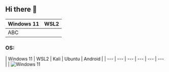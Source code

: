 ## Hi there 👋

| Windows 11 | WSL2 |
| --- | --- |
| ABC | |ABC |

### OS:

| Windows 11 | WSL2 | Kali | Ubuntu | Android |
| --- | --- | --- | --- | --- | --- |
| ![Windows 11](/assets/WINDOWS-11/)






<!--
**vva1kerr/vva1kerr** is a ✨ _special_ ✨ repository because its `README.md` (this file) appears on your GitHub profile.

Here are some ideas to get you started:

- 🔭 I’m currently working on ...
- 🌱 I’m currently learning ...
- 👯 I’m looking to collaborate on ...
- 🤔 I’m looking for help with ...
- 💬 Ask me about ...
- 📫 How to reach me: ...
- 😄 Pronouns: ...
- ⚡ Fun fact: ...
-->
